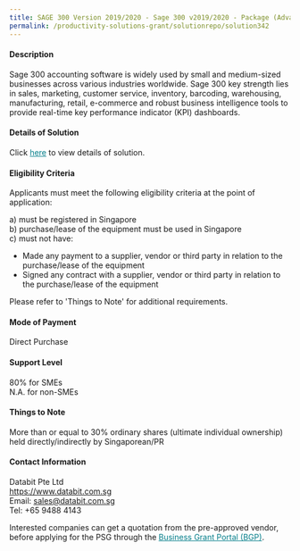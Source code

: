 ```yaml
---
title: SAGE 300 Version 2019/2020 - Sage 300 v2019/2020 - Package (Advanced Edition - 3 Users)
permalink: /productivity-solutions-grant/solutionrepo/solution342
---
```


#### Description

Sage 300 accounting software is widely used by small and medium-sized businesses across various industries worldwide. Sage 300 key strength lies in sales, marketing, customer service, inventory, barcoding, warehousing, manufacturing, retail, e-commerce and robust business intelligence tools to provide real-time key performance indicator (KPI) dashboards.




#### Details of Solution

Click <a href='https://govassist.gobusiness.gov.sg/images/psg/Databit_20190015_Annex_3_20200625142031_Part_1.pdf' style='color:#037e8a'>here</a> to view details of solution.

#### Eligibility Criteria

Applicants must meet the following eligibility criteria at the point of application:

a) must be registered in Singapore <br>
b) purchase/lease of the equipment must be used in Singapore <br>
c) must not have:
- Made any payment to a supplier, vendor or third party in relation to the purchase/lease of the equipment
- Signed any contract with a supplier, vendor or third party in relation to the purchase/lease of the equipment

Please refer to 'Things to Note' for additional requirements.

#### Mode of Payment
Direct Purchase

#### Support Level
80% for SMEs <br>
N.A. for non-SMEs

#### Things to Note
More than or equal to 30% ordinary shares (ultimate individual ownership) held directly/indirectly by Singaporean/PR

#### Contact Information
Databit Pte Ltd<br>https://www.databit.com.sg<br>Email: sales@databit.com.sg<br>Tel: +65 9488 4143

Interested companies can get a quotation from the pre-approved vendor, before applying for the PSG through the <a target='_blank' style='color:#037e8a' href='https://www.businessgrants.gov.sg/'>Business Grant Portal (BGP)</a>.
